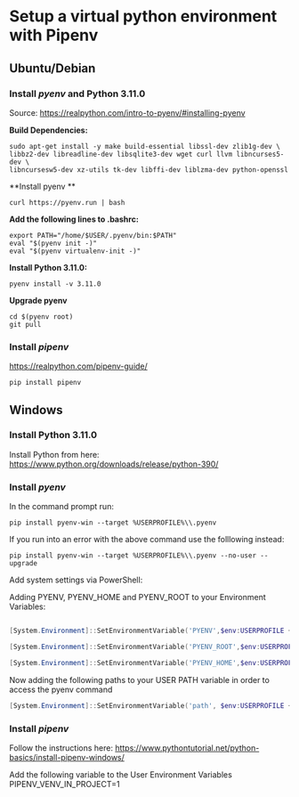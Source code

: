 # Setup a virtual python environment with Pipenv

## Ubuntu/Debian

### Install *pyenv* and Python 3.11.0


Source: https://realpython.com/intro-to-pyenv/#installing-pyenv

**Build Dependencies:**

```shell
sudo apt-get install -y make build-essential libssl-dev zlib1g-dev \
libbz2-dev libreadline-dev libsqlite3-dev wget curl llvm libncurses5-dev \
libncursesw5-dev xz-utils tk-dev libffi-dev liblzma-dev python-openssl
```
**Install pyenv **
```shell
curl https://pyenv.run | bash
```
**Add the following lines to .bashrc:**

```shell
export PATH="/home/$USER/.pyenv/bin:$PATH"
eval "$(pyenv init -)"
eval "$(pyenv virtualenv-init -)"
```

**Install Python 3.11.0:**

```shell
pyenv install -v 3.11.0
```
**Upgrade pyenv**

```shell
cd $(pyenv root)
git pull
```
### Install *pipenv*
https://realpython.com/pipenv-guide/

```shell
pip install pipenv
```

## Windows

### Install Python 3.11.0

Install Python from here:
https://www.python.org/downloads/release/python-390/

### Install *pyenv*
In the command prompt run:

```shell
pip install pyenv-win --target %USERPROFILE%\\.pyenv
```

If you run into an error with the above command use the folllowing instead:

```shell
pip install pyenv-win --target %USERPROFILE%\\.pyenv --no-user --upgrade
```

Add system settings via PowerShell:

Adding PYENV, PYENV_HOME and PYENV_ROOT to your Environment Variables:

```powershell

[System.Environment]::SetEnvironmentVariable('PYENV',$env:USERPROFILE + "\.pyenv\pyenv-win\","User")

[System.Environment]::SetEnvironmentVariable('PYENV_ROOT',$env:USERPROFILE + "\.pyenv\pyenv-win\","User")

[System.Environment]::SetEnvironmentVariable('PYENV_HOME',$env:USERPROFILE + "\.pyenv\pyenv-win\","User")
```

Now adding the following paths to your USER PATH variable in order to access the pyenv command


```powershell
[System.Environment]::SetEnvironmentVariable('path', $env:USERPROFILE + "\.pyenv\pyenv-win\bin;" + $env:USERPROFILE + "\.pyenv\pyenv-win\shims;" + [System.Environment]::GetEnvironmentVariable('path', "User"),"User")
```

### Install *pipenv*

Follow the instructions here:
https://www.pythontutorial.net/python-basics/install-pipenv-windows/

Add the following variable to the User Environment Variables
PIPENV_VENV_IN_PROJECT=1

